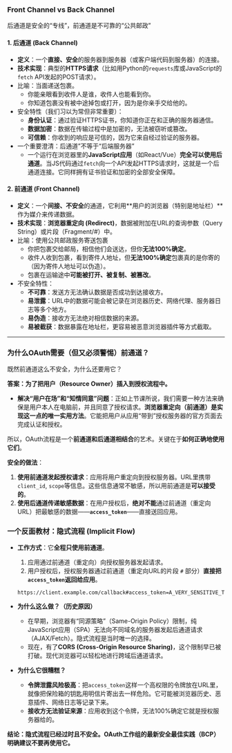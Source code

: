### Front Channel vs Back Channel

后通道是安全的“专线”，前通道是不可靠的“公共邮政”

#### 1. 后通道 (Back Channel)

- **定义**：一个**直接、安全**的服务器到服务器（或客户端代码到服务器）的连接。
- **技术实现**：典型的**HTTPS请求**（比如用Python的`requests`库或JavaScript的`fetch` API发起的POST请求）。
- 比喻：当面递送包裹。
  - 你能亲眼看到收件人是谁，收件人也能看到你。
  - 你知道包裹没有被中途掉包或打开，因为是你亲手交给他的。
- 安全特性（我们习以为常但非常重要）：
  - **身份认证**：通过验证HTTPS证书，你知道你正在和正确的服务器通信。
  - **数据加密**：数据在传输过程中是加密的，无法被窃听或篡改。
  - **可信赖**：你收到的响应是可信的，因为它来自经过验证的服务器。
- 一个重要澄清：后通道”不等于“后端服务器”
  - 一个运行在浏览器里的**JavaScript应用**（如React/Vue）**完全可以使用后通道**。当JS代码通过`fetch`向一个API发起HTTPS请求时，这就是一个后通道连接。它同样拥有证书验证和加密的全部安全保障。

#### 2. 前通道 (Front Channel)

- **定义**：一个**间接、不安全**的通道，它利用**用户的浏览器（特别是地址栏）**作为媒介来传递数据。
- **技术实现**：**浏览器重定向 (Redirect)**，数据被附加在URL的查询参数（Query String）或片段（Fragment/#）中。
- 比喻：使用公共邮政服务寄送包裹
  - 你把包裹交给邮局，相信他们会送达，但你**无法100%确定**。
  - 收件人收到包裹，看到寄件人地址，但**无法100%确定**包裹真的是你寄的（因为寄件人地址可以伪造）。
  - 包裹在运输途中**可能被打开、被复制、被篡改**。
- 不安全特性：
  - **不可靠**：发送方无法确认数据是否成功到达接收方。
  - **易泄露**：URL中的数据可能会被记录在浏览器历史、网络代理、服务器日志等多个地方。
  - **易伪造**：接收方无法绝对相信数据的来源。
  - **易被截获**：数据暴露在地址栏，更容易被恶意浏览器插件等方式截取。

------

### 为什么OAuth需要（但又必须警惕）前通道？

既然前通道这么不安全，为什么还要用它？

**答案：为了把用户（Resource Owner）插入到授权流程中。**

- **解决“用户在场”和“知情同意”问题**：正如上节课所说，我们需要一种方法来确保是用户本人在电脑前，并且同意了授权请求。**浏览器重定向（前通道）是实现这一点的唯一实用方法**。它能把用户从应用“带到”授权服务器的官方页面去完成认证和授权。

所以，OAuth流程是一个**前通道和后通道相结合**的艺术。关键在于**如何正确地使用它们**。

**安全的做法**：

1. **使用前通道发起授权请求**：应用将用户重定向到授权服务器。URL里携带`client_id`, `scope`等信息。这些信息通常不敏感，所以用前通道是**可以接受的**。
2. **使用后通道传递敏感数据**：在用户授权后，**绝对不能**通过前通道（重定向URL）把最敏感的数据——**`access_token`**——直接送回应用。

### 一个反面教材：隐式流程 (Implicit Flow)

- **工作方式**：它**全程只使用前通道**。

  1. 应用通过前通道（重定向）向授权服务器发起请求。
  2. 用户授权后，授权服务器通过前通道（重定向URL的片段 `#` 部分）**直接把`access_token`返回给应用**。

  ```
  https://client.example.com/callback#access_token=A_VERY_SENSITIVE_TOKEN&...
  ```

- **为什么这么做？（历史原因）**

  - 在早期，浏览器有“同源策略”（Same-Origin Policy）限制，纯JavaScript应用（SPA）无法向不同域名的服务器发起后通道请求（AJAX/Fetch）。隐式流程是当时唯一的选择。
  - 现在，有了**CORS (Cross-Origin Resource Sharing)**，这个限制早已被打破。现代浏览器可以轻松地进行跨域后通道请求。

- **为什么它很糟糕？**

  - **令牌泄露风险极高**：把`access_token`这样一个高权限的令牌放在URL里，就像把保险箱的钥匙用明信片寄出去一样危险。它可能被浏览器历史、恶意插件、网络日志等记录下来。
  - **接收方无法验证来源**：应用收到这个令牌，无法100%确定它就是授权服务器给的。

**结论：隐式流程已经过时且不安全。OAuth工作组的最新安全最佳实践（BCP）明确建议不要再使用它。**